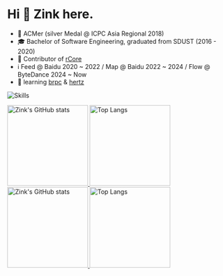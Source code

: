 # Hi 👋 Zink here.

* 🎈 ACMer (silver Medal @ ICPC Asia Regional 2018)
* 🎓 Bachelor of Software Engineering, graduated from SDUST (2016 - 2020)
* 🌟 Contributor of [rCore](https://github.com/rcore-os/rCore-Tutorial-Book-v3)
* ℹ️ Feed @ Baidu 2020 ~ 2022 / Map @ Baidu 2022 ~ 2024 / Flow @ ByteDance 2024 ~ Now
* 🧐 learning [brpc](https://github.com/apache/brpc) & [hertz](https://github.com/cloudwego/hertz)

![Skills](https://skillicons.dev/icons?i=azure,cloudflare,workers,github,cpp,cs,sass,go,bash,docker,git,mysql,redis,linux,vscode)

<a href="https://github-readme-stats-one-bice.vercel.app/api?username=zhaiqiming&show_icons=true&include_all_commits=true&role=OWNER,ORGANIZATION_MEMBER#gh-light-mode-only" target="_blank">
  <img src="https://github-readme-stats-one-bice.vercel.app/api?username=zhaiqiming&show_icons=true&include_all_commits=true&role=OWNER,ORGANIZATION_MEMBER#gh-light-mode-only" alt="Zink's GitHub stats" height="185px">
</a>
<a href="https://github-readme-stats-one-bice.vercel.app/api/top-langs/?username=zhaiqiming&layout=compact&langs_count=8&include_all_commits=true&role=OWNER,ORGANIZATION_MEMBER#gh-light-mode-only">
  <img src="https://github-readme-stats-one-bice.vercel.app/api/top-langs/?username=zhaiqiming&layout=compact&langs_count=8&include_all_commits=true&role=OWNER,ORGANIZATION_MEMBER#gh-light-mode-only" alt="Top Langs" height="185px">
</a>

<a href="https://github-readme-stats-one-bice.vercel.app/api?username=zhaiqiming&theme=calm&show_icons=true&include_all_commits=true&role=OWNER,ORGANIZATION_MEMBER#gh-dark-mode-only" target="_blank">
  <img src="https://github-readme-stats-one-bice.vercel.app/api?username=zhaiqiming&theme=calm&show_icons=true&include_all_commits=true&role=OWNER,ORGANIZATION_MEMBER#gh-dark-mode-only" alt="Zink's GitHub stats" height="185px">
</a>
<a href="https://github-readme-stats-one-bice.vercel.app/api/top-langs/?username=zhaiqiming&theme=calm&layout=compact&langs_count=8&include_all_commits=true&role=OWNER,ORGANIZATION_MEMBER#gh-dark-mode-only">
  <img src="https://github-readme-stats-one-bice.vercel.app/api/top-langs/?username=zhaiqiming&theme=calm&layout=compact&langs_count=8&include_all_commits=true&role=OWNER,ORGANIZATION_MEMBER#gh-dark-mode-only" alt="Top Langs" height="185px">
</a>
